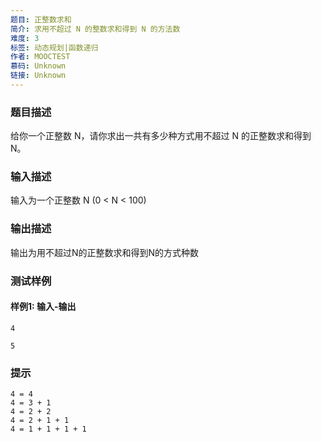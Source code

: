 ```yaml
---
题目: 正整数求和
简介: 求用不超过 N 的整数求和得到 N 的方法数
难度: 3
标签: 动态规划|函数递归
作者: MOOCTEST
慕码: Unknown
链接: Unknown
---
```


### 题目描述

给你一个正整数 N，请你求出一共有多少种方式用不超过 N 的正整数求和得到 N。

### 输入描述

输入为一个正整数 N (0 < N < 100)

### 输出描述

输出为用不超过N的正整数求和得到N的方式种数

### 测试样例

#### 样例1: 输入-输出

```
4
```

```
5
```

### 提示

```
4 = 4
4 = 3 + 1
4 = 2 + 2
4 = 2 + 1 + 1
4 = 1 + 1 + 1 + 1
```